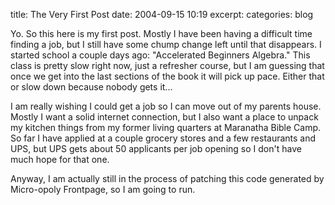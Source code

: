 title: The Very First Post
date: 2004-09-15 10:19
excerpt: 
categories: blog

Yo. So this here is my first post. Mostly I have been having a difficult time finding a job, but I still have some chump change left until that disappears. I started school a couple days ago: "Accelerated Beginners Algebra." This class is pretty slow right now, just a refresher course, but I am guessing that once we get into the last sections of the book it will pick up pace. Either that or slow down because nobody gets it...

I am really wishing I could get a job so I can move out of my parents house. Mostly I want a solid internet connection, but I also want a place to unpack my kitchen things from my former living quarters at Maranatha Bible Camp. So far I have applied at a couple grocery stores and a few restaurants and UPS, but UPS gets about 50 applicants per job opening so I don't have much hope for that one.

Anyway, I am actually still in the process of patching this code generated by Micro-opoly Frontpage, so I am going to run.